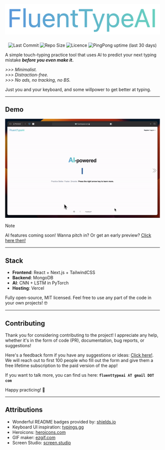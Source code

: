 <h1 align="center">
  <br>
  <a href="https://fluenttypeai.com"><img src="public/assets/logo.png" alt="FluentTypeAI"></a>
  <br>
</h1>

<p align="center">

<img alt="Last Commit" src="https://img.shields.io/github/last-commit/AleksaGavric/FluentTypeAI">
<img alt="Repo Size" src="https://img.shields.io/github/repo-size/AleksaGavric/FluentTypeAI">
<img alt="Licence" src="https://img.shields.io/github/license/AleksaGavric/FluentTypeAI">
<img alt="PingPong uptime (last 30 days)" src="https://img.shields.io/pingpong/uptime/sp_68597e46d8ee417e9cde401d8a723572?color=blue">

</p>

A simple touch-typing practice tool that uses AI to predict your next typing mistake **_before you even make it_.**

*>>> Minimalist.*  
*>>> Distraction-free.*  
*>>> No ads, no tracking, no BS.*

Just you and your keyboard, and some willpower to get better at typing.

---

## Demo

<p align="center">
  <img src="public/assets/demo.gif" alt="Demo">
</p>

> [!NOTE]  
> AI features coming soon! Wanna pitch in? Or get an early preview? [Click here then!](https://s.surveyplanet.com/k6vwmtct)

---

## Stack

- **Frontend**: React + Next.js + TailwindCSS
- **Backend**: MongoDB
- **AI**: CNN + LSTM in PyTorch
- **Hosting**: Vercel

Fully open-source, MIT licensed. Feel free to use any part of the code in your own projects! 🤓

---

## Contributing

Thank you for considering contributing to the project! I appreciate any help, whether it's in the form of code (PR), documentation, bug reports, or suggestions!

Here's a feedback form if you have any suggestions or ideas: [Click here!](https://s.surveyplanet.com/k6vwmtct). We will reach out to first 100 people who fill out the form and give them a free lifetime subscription to the paid version of the app!

If you want to talk more, you can find us here:  **`fluenttypeai AT gmail DOT com`**

Happy practicing! 🥳

---

## Attributions

- Wonderful README badges provided by: [shields.io](https://shields.io/)
- Keyboard UI inspiration: [typings.gg](https://github.com/briano1905/typings)
- Heroicons: [heroicons.com](https://heroicons.com/)
- GIF maker: [ezgif.com](https://ezgif.com)
- Screen Studio: [screen.studio](https://screen.studio)